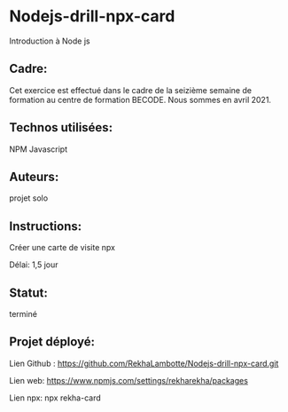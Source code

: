 # Nodejs-drill-npx-card
Introduction à Node js

## Cadre:
Cet exercice est effectué dans le cadre de la seizième semaine de formation au centre de formation BECODE. 
Nous sommes en avril 2021.

## Technos utilisées:
NPM
Javascript

## Auteurs: 
projet solo

## Instructions:
Créer une carte de visite npx

Délai: 1,5 jour

## Statut:
terminé

## Projet déployé: 
Lien Github : https://github.com/RekhaLambotte/Nodejs-drill-npx-card.git

Lien web: https://www.npmjs.com/settings/rekharekha/packages

Lien npx: npx rekha-card
